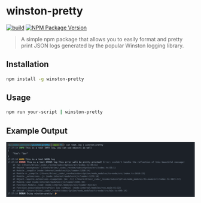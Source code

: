 # winston-pretty

[![build](https://github.com/Steen3S/winston-pretty/actions/workflows/build.yml/badge.svg)](https://github.com/Steen3S/winston-pretty/actions/workflows/build.yml)
[![NPM Package Version](https://img.shields.io/npm/v/winston-pretty)](https://www.npmjs.com/package/winston-pretty)

> A simple npm package that allows you to easily format and pretty print JSON logs generated by the popular Winston logging library.

## Installation

```bash
npm install -g winston-pretty
```

## Usage

```bash
npm run your-script | winston-pretty
```

## Example Output

![Example Output](https://raw.githubusercontent.com/Steen3S/winston-pretty/main/preview.png)
